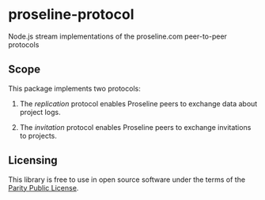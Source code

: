 # proseline-protocol

Node.js stream implementations of the proseline.com peer-to-peer protocols

## Scope

This package implements two protocols:

1. The _replication_ protocol enables Proseline peers to exchange data about project logs.

2. The _invitation_ protocol enables Proseline peers to exchange invitations to projects.

## Licensing

This library is free to use in open source software under the terms of the [Parity Public License](./LICENSE).
